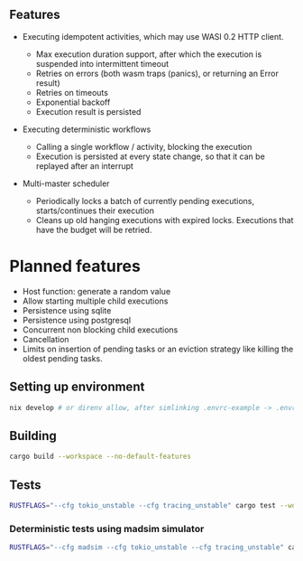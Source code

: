## Features
* Executing idempotent activities, which may use WASI 0.2 HTTP client.
    * Max execution duration support, after which the execution is suspended into intermittent timeout
    * Retries on errors (both wasm traps (panics), or returning an Error result)
    * Retries on timeouts
    * Exponential backoff
    * Execution result is persisted

* Executing deterministic workflows
    * Calling a single workflow / activity, blocking the execution
    * Execution is persisted at every state change, so that it can be replayed after an interrupt

* Multi-master scheduler
    * Periodically locks a batch of currently pending executions, starts/continues their execution
    * Cleans up old hanging executions with expired locks. Executions that have the budget will be retried.

# Planned features
* Host function: generate a random value
* Allow starting multiple child executions
* Persistence using sqlite
* Persistence using postgresql
* Concurrent non blocking child executions
* Cancellation
* Limits on insertion of pending tasks or an eviction strategy like killing the oldest pending tasks.

## Setting up environment
```sh
nix develop # or direnv allow, after simlinking .envrc-example -> .envrc
```

## Building
```sh
cargo build --workspace --no-default-features
```

## Tests
```sh
RUSTFLAGS="--cfg tokio_unstable --cfg tracing_unstable" cargo test --workspace
```

### Deterministic tests using madsim simulator
```sh
RUSTFLAGS="--cfg madsim --cfg tokio_unstable --cfg tracing_unstable" cargo test --workspace
```

